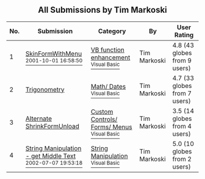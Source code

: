 ﻿<div align="center">

## All Submissions by Tim Markoski

</div>

No.  | Submission | Category | By   | User Rating
---- | ---------- | -------- | ---- | -----------
1 | [SkinFormWithMenu<br /><sup>2001-10-01 16:58:50</sup>](https://github.com/Planet-Source-Code/tim-markoski-skinformwithmenu__1-27716) | [VB function enhancement<br /><sup>Visual Basic</sup>](../ByCategory/vb-function-enhancement__1-25.md) | Tim Markoski | 4.8 (43 globes from 9 users)
2 | [Trigonometry<br />](https://github.com/Planet-Source-Code/tim-markoski-trigonometry__1-28209) | [Math/ Dates<br /><sup>Visual Basic</sup>](../ByCategory/math-dates__1-37.md) | Tim Markoski | 4.7 (33 globes from 7 users)
3 | [Alternate ShrinkFormUnload<br />](https://github.com/Planet-Source-Code/tim-markoski-alternate-shrinkformunload__1-28214) | [Custom Controls/ Forms/  Menus<br /><sup>Visual Basic</sup>](../ByCategory/custom-controls-forms-menus__1-4.md) | Tim Markoski | 3.5 (14 globes from 4 users)
4 | [String Manipulation \- get Middle Text<br /><sup>2002-07-07 19:53:18</sup>](https://github.com/Planet-Source-Code/tim-markoski-string-manipulation-get-middle-text__1-36692) | [String Manipulation<br /><sup>Visual Basic</sup>](../ByCategory/string-manipulation__1-5.md) | Tim Markoski | 5.0 (10 globes from 2 users)
